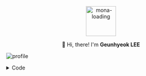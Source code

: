 <div align="center">

  <img alt="mona-loading" src="https://github.com/leegeunhyeok/leegeunhyeok/assets/26512984/d4af5032-1242-4b30-98e9-2e524ca2f273" width="80" />

  👋 Hi, there! I'm **Geunhyeok LEE**
  
</div>

![profile](https://github.com/leegeunhyeok/leegeunhyeok/assets/26512984/6699550b-b5e1-4663-8f46-514c455cc502)

<details>
  <summary>Code</summary>

  ```ts
  import { Profile } from '@ghlee/profile';

  new Profile()
    .printFullName() // Geunhyeok LEE
    .printDescription() // Someone who keep working for continuous growth 🚀
    .printContacts();
    /**
    * {
    *   "email": "dev.ghlee@gmail.com,
    *   "github": "leegeunhyeok",
    *   "linkedin": "in/dev-ghlee"
    * }
    */
  ```

</details>
